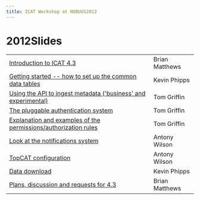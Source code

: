 ```yaml
---
title: ICAT Workshop at NOBUGS2012
---
```


# 2012Slides

|                                                                                                                                                                                  |                |
| -------------------------------------------------------------------------------------------------------------------------------------------------------------------------------- | -------------- |
| [Introduction to ICAT 4.3](/pdf/collaboration/communication/face-to-face-meetings/icat-workshop-at-nobugs2012/Introduction-to-ICAT.pdf)                                          | Brian Matthews |
| [Getting started -- how to set up the common data tables](/pdf/collaboration/communication/face-to-face-meetings/icat-workshop-at-nobugs2012/NOBUGS_2012_getting_started.pdf)    | Kevin Phipps   |
| [Using the API to ingest metadata ('business' and experimental)](/pdf/collaboration/communication/face-to-face-meetings/icat-workshop-at-nobugs2012/IngestingData.pdf)           | Tom Griffin    |
| [The pluggable authentication system](/pdf/collaboration/communication/face-to-face-meetings/icat-workshop-at-nobugs2012/ICATPluggableAuthentication.pdf)                        | Tom Griffin    |
| [Explanation and examples of the permissions/authorization rules](/pdf/collaboration/communication/face-to-face-meetings/icat-workshop-at-nobugs2012/ICATAuthorisationRules.pdf) | Tom Griffin    |
| [Look at the notifications system](/pdf/collaboration/communication/face-to-face-meetings/icat-workshop-at-nobugs2012/ICAT-Notifications.pdf)                                    | Antony Wilson  |
| [TopCAT configuration](/pdf/collaboration/communication/face-to-face-meetings/icat-workshop-at-nobugs2012/TopCAT-Configuration.pdf)                                              | Antony Wilson  |
| [Data download](/pdf/collaboration/communication/face-to-face-meetings/icat-workshop-at-nobugs2012/NOBUGS_2012_data_download.pdf)                                                | Kevin Phipps   |
| [Plans, discussion and requests for 4.3](/pdf/collaboration/communication/face-to-face-meetings/icat-workshop-at-nobugs2012/ICAT-4.3-Future-Plans-Discussion.pdf)                | Brian Matthews |
